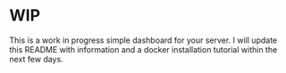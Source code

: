 # WIP
This is a work in progress simple dashboard for your server. I will update this README with information and a docker installation tutorial within the next few days.